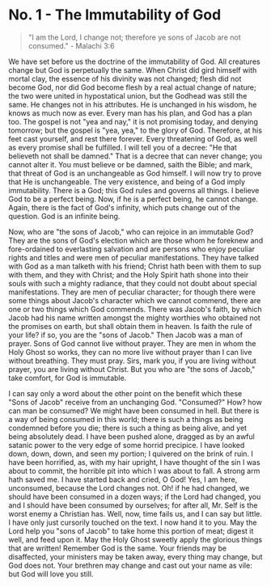 # No. 1 - The Immutability of God

> "I am the Lord, I change not; therefore ye sons of Jacob are not consumed." - Malachi 3:6

We have set before us the doctrine of the immutability of God. All creatures change but God is perpetually the same. When Christ did gird himself with mortal clay, the essence of his divinity was not changed; flesh did not become God, nor did God become flesh by a real actual change of nature; the two were united in hypostatical union, but the Godhead was still the same. He changes not in his attributes. He is unchanged in his wisdom, he knows as much now as ever. Every man has his plan, and God has a plan too. The gospel is not "yea and nay," it is not promising today, and denying tomorrow; but the gospel is "yea, yea," to the glory of God. Therefore, at his feet cast yourself, and rest there forever. Every threatening of God, as well as every promise shall be fulfilled. I will tell you of a decree: "He that believeth not shall be damned." That is a decree that can never change; you cannot alter it. You must believe or be damned, saith the Bible; and mark, that threat of God is an unchangeable as God himself. I will now try to prove that He is unchangeable. The very existence, and being of a God imply immutability. There is a God; this God rules and governs all things. I believe God to be a perfect being. Now, if he is a perfect being, he cannot change. Again, there is the fact of God's infinity, which puts change out of the question. God is an infinite being. 

Now, who are "the sons of Jacob," who can rejoice in an immutable God? They are the sons of God's election which are those whom he foreknew and fore-ordained to everlasting salvation and are persons who enjoy peculiar rights and titles and were men of peculiar manifestations. They have talked with God as a man talketh with his friend; Christ hath been with them to sup with them, and they with Christ; and the Holy Spirit hath shone into their souls with such a mighty radiance, that they could not doubt about special manifestations. They are men of peculiar character; for though there were some things about Jacob's character which we cannot commend, there are one or two things which God commends. There was Jacob's faith, by which Jacob had his name written amongst the mighty worthies who obtained not the promises on earth, but shall obtain them in heaven. Is faith the rule of your life? if so, you are the "sons of Jacob." Then Jacob was a man of prayer. Sons of God cannot live without prayer. They are men in whom the Holy Ghost so works, they can no more live without prayer than I can live without breathing. They must pray. Sirs, mark you, if you are living without prayer, you are living without Christ. But you who are "the sons of Jacob," take comfort, for God is immutable.

I can say only a word about the other point on the benefit which these "Sons of Jacob" receive from an unchanging God. "Consumed?" How? how can man be consumed? We might have been consumed in hell. But there is a way of being consumed in this world; there is such a things as being condemned before you die; there is such a thing as being alive, and yet being absolutely dead. I have been pushed alone, dragged as by an awful satanic power to the very edge of some horrid precipice. I have looked down, down, down, and seen my portion; I quivered on the brink of ruin. I have been horrified, as, with my hair upright, I have thought of the sin I was about to commit, the horrible pit into which I was about to fall. A strong arm hath saved me. I have started back and cried, O God! Yes, I am here, unconsumed, because the Lord changes not. Oh! if he had changed, we should have been consumed in a dozen ways; if the Lord had changed, you and I should have been consumed by ourselves; for after all, Mr. Self is the worst enemy a Christian has. Well, now, time fails us, and I can say but little. I have only just cursorily touched on the text. I now hand it to you. May the Lord help you "sons of Jacob" to take home this portion of meat; digest it well, and feed upon it. May the Holy Ghost sweetly apply the glorious things that are written! Remember God is the same. Your friends may be disaffected, your ministers may be taken away, every thing may change, but God does not. Your brethren may change and cast out your name as vile: but God will love you still. 
